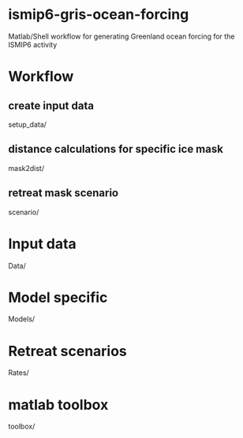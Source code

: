 # ismip6-gris-ocean-forcing
Matlab/Shell workflow for generating Greenland ocean forcing for the ISMIP6 activity

# Workflow
## create input data
setup_data/

## distance calculations for specific ice mask 
mask2dist/

## retreat mask scenario
scenario/


# Input data
Data/
# Model specific 
Models/
# Retreat scenarios
Rates/


# matlab toolbox
toolbox/
